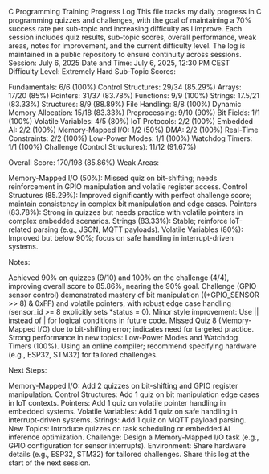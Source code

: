 C Programming Training Progress Log
This file tracks my daily progress in C programming quizzes and challenges, with the goal of maintaining a 70% success rate per sub-topic and increasing difficulty as I improve. Each session includes quiz results, sub-topic scores, overall performance, weak areas, notes for improvement, and the current difficulty level. The log is maintained in a public repository to ensure continuity across sessions.
Session: July 6, 2025
Date and Time: July 6, 2025, 12:30 PM CEST
Difficulty Level: Extremely Hard
Sub-Topic Scores:

Fundamentals: 6/6 (100%)
Control Structures: 29/34 (85.29%)
Arrays: 17/20 (85%)
Pointers: 31/37 (83.78%)
Functions: 9/9 (100%)
Strings: 17.5/21 (83.33%)
Structures: 8/9 (88.89%)
File Handling: 8/8 (100%)
Dynamic Memory Allocation: 15/18 (83.33%)
Preprocessing: 9/10 (90%)
Bit Fields: 1/1 (100%)
Volatile Variables: 4/5 (80%)
IoT Protocols: 2/2 (100%)
Embedded AI: 2/2 (100%)
Memory-Mapped I/O: 1/2 (50%)
DMA: 2/2 (100%)
Real-Time Constraints: 2/2 (100%)
Low-Power Modes: 1/1 (100%)
Watchdog Timers: 1/1 (100%)
Challenge (Control Structures): 11/12 (91.67%)

Overall Score: 170/198 (85.86%)
Weak Areas:

Memory-Mapped I/O (50%): Missed quiz on bit-shifting; needs reinforcement in GPIO manipulation and volatile register access.
Control Structures (85.29%): Improved significantly with perfect challenge score; maintain consistency in complex bit manipulation and edge cases.
Pointers (83.78%): Strong in quizzes but needs practice with volatile pointers in complex embedded scenarios.
Strings (83.33%): Stable; reinforce IoT-related parsing (e.g., JSON, MQTT payloads).
Volatile Variables (80%): Improved but below 90%; focus on safe handling in interrupt-driven systems.

Notes:

Achieved 90% on quizzes (9/10) and 100% on the challenge (4/4), improving overall score to 85.86%, nearing the 90% goal.
Challenge (GPIO sensor control) demonstrated mastery of bit manipulation ((*GPIO_SENSOR >> 8) & 0xFF) and volatile pointers, with robust edge case handling (sensor_id >= 8 explicitly sets *status = 0).
Minor style improvement: Use || instead of | for logical conditions in future code.
Missed Quiz 8 (Memory-Mapped I/O) due to bit-shifting error; indicates need for targeted practice.
Strong performance in new topics: Low-Power Modes and Watchdog Timers (100%).
Using an online compiler; recommend specifying hardware (e.g., ESP32, STM32) for tailored challenges.

Next Steps:

Memory-Mapped I/O: Add 2 quizzes on bit-shifting and GPIO register manipulation.
Control Structures: Add 1 quiz on bit manipulation edge cases in IoT contexts.
Pointers: Add 1 quiz on volatile pointer handling in embedded systems.
Volatile Variables: Add 1 quiz on safe handling in interrupt-driven systems.
Strings: Add 1 quiz on MQTT payload parsing.
New Topics: Introduce quizzes on task scheduling or embedded AI inference optimization.
Challenge: Design a Memory-Mapped I/O task (e.g., GPIO configuration for sensor interrupts).
Environment: Share hardware details (e.g., ESP32, STM32) for tailored challenges.
Share this log at the start of the next session.

